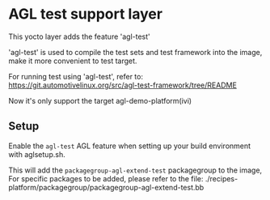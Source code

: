 # AGL test support layer

This yocto layer adds the feature 'agl-test'

'agl-test' is used to compile the test sets and test framework into the
image, make it more convenient to test target.

For running test using 'agl-test', refer to:
    https://git.automotivelinux.org/src/agl-test-framework/tree/README

Now it's only support the target agl-demo-platform(ivi)

## Setup

Enable the  `agl-test` AGL feature when setting up your build environment
with aglsetup.sh.

This will add the `packagegroup-agl-extend-test` packagegroup to the image,
For specific packages to be added, please refer to the file:
    ./recipes-platform/packagegroup/packagegroup-agl-extend-test.bb
